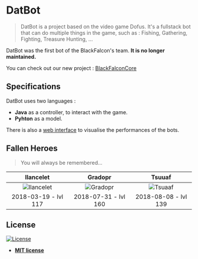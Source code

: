 # DatBot
> DatBot is a project based on the video game Dofus. It's a fullstack bot that can do multiple things in the game, such as : Fishing, Gathering, Fighting, Treasure Hunting, ...

DatBot was the first bot of the BlackFalcon's team. **It is no longer maintained.**

You can check out our new project : <a href="https://github.com/ProjectBlackFalcon/BlackFalconCore">BlackFalconCore</a>

## Specifications

DatBot uses two languages  :

- **Java** as a controller, to interact with the game.
- **Pyhton** as a model. 

There is also a <a href="https://github.com/ProjectBlackFalcon/WebInterface">web interface</a> to visualise the performances of the bots.

## Fallen Heroes

> You will always be remembered...

| **Ilancelet** | **Gradopr** | **Tsuuaf** 
| :---: |:---:| :---:|
| ![Ilancelet](https://s.ankama.com/www/static.ankama.com/dofus/renderer/look/7b317c39312c323134382c3434382c3133302c333539312c3838307c313d353132323833352c323d393735343130302c333d333130343337322c343d373731303931332c353d343936343334327c3133357d/full/1/600_880-10.png%22,%20%22Head%22:%20%22https://s.ankama.com/www/static.ankama.com/dofus/renderer/look/7b317c39312c323134382c3434382c3133302c333539312c3838307c313d353132323833352c323d393735343130302c333d333130343337322c343d373731303931332c353d343936343334327c3133357d/face/2/96_96-0.png)   | ![Gradopr](https://s.ankama.com/www/static.ankama.com/dofus/renderer/look/7b317c39302c323134372c3434382c3133302c35352c3838307c313d31363234313634372c323d32313338332c333d32373134352c343d31393536322c353d373937323139357c3134307d/full/1/600_880-10.png%22,%20%22Head%22:%20%22https:/s.ankama.com/www/static.ankama.com/dofus/renderer/look/7b317c39302c323134372c3434382c3133302c35352c3838307c313d31363234313634372c323d32313338332c333d32373134352c343d31393536322c353d373937323139357c3134307d/face/2/96_96-0.png) | ![Tsuaaf](https://s.ankama.com/www/static.ankama.com/dofus/renderer/look/7b317c39312c323134382c333537372c333537382c333539312c3935377c313d31363736313730332c323d31343737353331322c333d383039313930342c343d31343035333839352c353d363936333436327c3133357d/full/1/600_880-10.png%22,%20%22Head%22:%20%22https://s.ankama.com/www/static.ankama.com/dofus/renderer/look/7b317c39312c323134382c333537372c333537382c333539312c3935377c313d31363736313730332c323d31343737353331322c333d383039313930342c343d31343035333839352c353d363936333436327c3133357d/face/2/96_96-0.png%22) |
| 2018-03-19 - lvl 117 | 2018-07-31 - lvl 160 | 2018-08-08 - lvl 139 |


## License

[![License](http://img.shields.io/:license-mit-blue.svg?style=flat-square)](http://badges.mit-license.org)

- **[MIT license](http://opensource.org/licenses/mit-license.php)**
